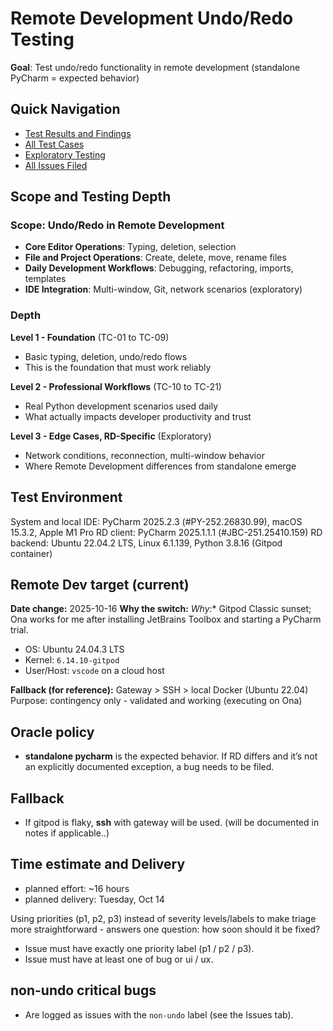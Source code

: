 # Remote Development Undo/Redo Testing

**Goal**: Test undo/redo functionality in remote development (standalone PyCharm = expected behavior)

## Quick Navigation
- [Test Results and Findings](https://github.com/narekp/rd-undo-redo-test/blob/main/TEST_RESULTS.md)
- [All Test Cases](https://github.com/narekp/rd-undo-redo-test/blob/main/testCases.md) 
- [Exploratory Testing](https://github.com/narekp/rd-undo-redo-test/blob/main/exploratory_areas_undo_redo_rd.md)
- [All Issues Filed](https://github.com/narekp/rd-undo-redo-test/issues)

## Scope and Testing Depth

### Scope: Undo/Redo in Remote Development
- **Core Editor Operations**: Typing, deletion, selection
- **File and Project Operations**: Create, delete, move, rename files
- **Daily Development Workflows**: Debugging, refactoring, imports, templates
- **IDE Integration**: Multi-window, Git, network scenarios (exploratory)

### Depth
**Level 1 - Foundation** (TC-01 to TC-09)
- Basic typing, deletion, undo/redo flows
- This is the foundation that must work reliably

**Level 2 - Professional Workflows** (TC-10 to TC-21)  
- Real Python development scenarios used daily
- What actually impacts developer productivity and trust

**Level 3 - Edge Cases, RD-Specific** (Exploratory)
- Network conditions, reconnection, multi-window behavior
- Where Remote Development differences from standalone emerge

## Test Environment
System and local IDE: PyCharm 2025.2.3 (#PY-252.26830.99), macOS 15.3.2, Apple M1 Pro
RD client: PyCharm 2025.1.1.1 (#JBC-251.25410.159)
RD backend: Ubuntu 22.04.2 LTS, Linux 6.1.139, Python 3.8.16 (Gitpod container)

## Remote Dev target (current)
**Date change:** 2025-10-16
**Why the switch:** *Why:** Gitpod Classic sunset; Ona works for me after installing JetBrains Toolbox and starting a PyCharm trial.
- OS: Ubuntu 24.04.3 LTS
- Kernel: `6.14.10-gitpod`
- User/Host: `vscode` on a cloud host

**Fallback (for reference):** Gateway > SSH > local Docker (Ubuntu 22.04)  
Purpose: contingency only - validated and working (executing on Ona)

## Oracle policy
- **standalone pycharm** is the expected behavior. If RD differs and it’s not an explicitly documented exception, a bug needs to be filed.

## Fallback
- If gitpod is flaky, **ssh** with gateway will be used. (will be documented in notes if applicable..)

## Time estimate and Delivery
- planned effort: ~16 hours
- planned delivery: Tuesday, Oct 14

Using priorities (p1, p2, p3) instead of severity levels/labels to make triage more straightforward - answers one question: how soon should it be fixed?
- Issue must have exactly one priority label (p1 / p2 / p3).
- Issue must have at least one of bug or ui / ux.
## non-undo critical bugs
- Are logged as issues with the `non-undo` label (see the Issues tab).
